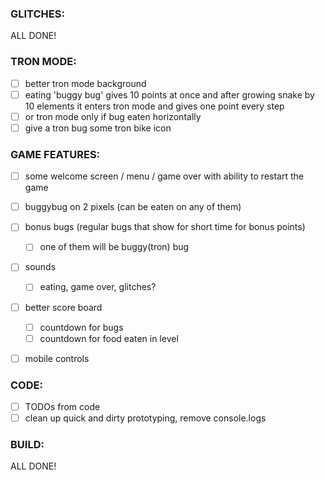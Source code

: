 ### GLITCHES:

ALL DONE!

### TRON MODE:

- [ ] better tron mode background
- [ ] eating 'buggy bug' gives 10 points at once and after growing snake by 10 elements it enters tron mode and gives one point every step
- [ ] or tron mode only if bug eaten horizontally
- [ ] give a tron bug some tron bike icon

### GAME FEATURES:

- [ ] some welcome screen / menu / game over with ability to restart the game
- [ ] buggybug on 2 pixels (can be eaten on any of them)
- [ ] bonus bugs (regular bugs that show for short time for bonus points)
  - [ ] one of them will be buggy(tron) bug
- [ ] sounds
  - [ ] eating, game over, glitches?
- [ ] better score board
  - [ ] countdown for bugs
  - [ ] countdown for food eaten in level
- [ ] mobile controls


### CODE:

- [ ] TODOs from code
- [ ] clean up quick and dirty prototyping, remove console.logs

### BUILD:

ALL DONE!
